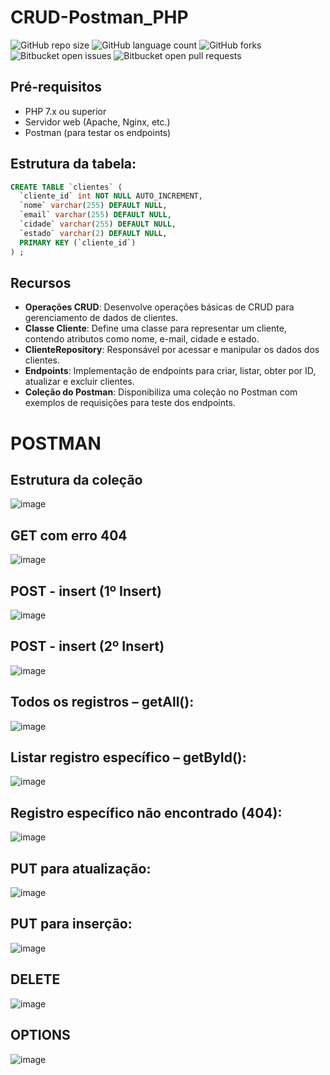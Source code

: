 # CRUD-Postman_PHP

![GitHub repo size](https://img.shields.io/github/repo-size/juliosn/CRUD-Postman_PHP?style=for-the-badge)
![GitHub language count](https://img.shields.io/github/languages/count/juliosn/CRUD-Postman_PHP?style=for-the-badge)
![GitHub forks](https://img.shields.io/github/forks/juliosn/CRUD-Postman_PHP?style=for-the-badge)
![Bitbucket open issues](https://img.shields.io/bitbucket/issues/juliosn/CRUD-Postman_PHP?style=for-the-badge)
![Bitbucket open pull requests](https://img.shields.io/bitbucket/pr-raw/juliosn/CRUD-Postman_PHP?style=for-the-badge)

## Pré-requisitos

- PHP 7.x ou superior
- Servidor web (Apache, Nginx, etc.)
- Postman (para testar os endpoints)

## Estrutura da tabela:
```sql
CREATE TABLE `clientes` (
  `cliente_id` int NOT NULL AUTO_INCREMENT,
  `nome` varchar(255) DEFAULT NULL,
  `email` varchar(255) DEFAULT NULL,
  `cidade` varchar(255) DEFAULT NULL,
  `estado` varchar(2) DEFAULT NULL,
  PRIMARY KEY (`cliente_id`)
) ;

```

## Recursos

- **Operações CRUD**: Desenvolve operações básicas de CRUD para gerenciamento de dados de clientes.
- **Classe Cliente**: Define uma classe para representar um cliente, contendo atributos como nome, e-mail, cidade e estado.
- **ClienteRepository**: Responsável por acessar e manipular os dados dos clientes.
- **Endpoints**: Implementação de endpoints para criar, listar, obter por ID, atualizar e excluir clientes.
- **Coleção do Postman**: Disponibiliza uma coleção no Postman com exemplos de requisições para teste dos endpoints.
  
# POSTMAN

## Estrutura da coleção
![image](https://github.com/juliosn/CRUD-Postman_PHP/assets/99426563/a433ea1d-9866-4dca-9672-b23f8371008d)

## GET com erro 404
![image](https://github.com/juliosn/CRUD-Postman_PHP/assets/99426563/72c73976-e088-4945-b532-1e18338b65be)

## POST - insert (1º Insert)
![image](https://github.com/juliosn/CRUD-Postman_PHP/assets/99426563/fc632f35-54b5-417d-8d96-370906e624d4)

## POST - insert (2º Insert)
![image](https://github.com/juliosn/CRUD-Postman_PHP/assets/99426563/2a2990e1-81de-4290-918c-c05d847a380a)

## Todos os registros – getAll():
![image](https://github.com/juliosn/CRUD-Postman_PHP/assets/99426563/03fbf782-70ae-4afa-ac5a-1d4df245a1c8)

## Listar registro específico – getById():
![image](https://github.com/juliosn/CRUD-Postman_PHP/assets/99426563/2d07db7c-9d3f-486e-8587-555d37a4927c)

## Registro específico não encontrado (404):
![image](https://github.com/juliosn/CRUD-Postman_PHP/assets/99426563/78618aae-014c-41db-9cc7-ed17475614aa)

## PUT para atualização: 
![image](https://github.com/juliosn/CRUD-Postman_PHP/assets/99426563/af2a7998-8464-4c95-8ff0-3394507927cc)

## PUT para inserção:
![image](https://github.com/juliosn/CRUD-Postman_PHP/assets/99426563/91b5a59e-8a5e-4557-92f1-ec7d715cee9a)

## DELETE
![image](https://github.com/juliosn/CRUD-Postman_PHP/assets/99426563/0c0c3366-b8e8-4a7c-aa25-cf2f8a63ded0)

## OPTIONS
![image](https://github.com/juliosn/CRUD-Postman_PHP/assets/99426563/89c2a4c9-548e-49a5-ba13-91f18eb5ff10)


